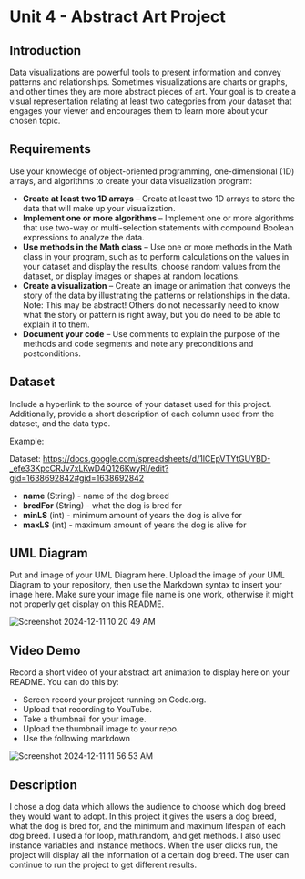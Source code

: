 # Unit 4 - Abstract Art Project

## Introduction

Data visualizations are powerful tools to present information and convey patterns and relationships. Sometimes visualizations are charts or graphs, and other times they are more abstract pieces of art. Your goal is to create a visual representation relating at least two categories from your dataset that engages your viewer and encourages them to learn more about your chosen topic.

## Requirements

Use your knowledge of object-oriented programming, one-dimensional (1D) arrays, and algorithms to create your data visualization program:

- **Create at least two 1D arrays** – Create at least two 1D arrays to store the data that will make up your visualization.
- **Implement one or more algorithms** – Implement one or more algorithms that use two-way or multi-selection statements with compound Boolean expressions to analyze the data.
- **Use methods in the Math class** – Use one or more methods in the Math class in your program, such as to perform calculations on the values in your dataset and display the results, choose random values from the dataset, or display images or shapes at random locations.
- **Create a visualization** – Create an image or animation that conveys the story of the data by illustrating the patterns or relationships in the data.
  Note: This may be abstract! Others do not necessarily need to know what the story or pattern is right away, but you do need to be able to explain it to them.
- **Document your code** – Use comments to explain the purpose of the methods and code segments and note any preconditions and postconditions.

## Dataset

Include a hyperlink to the source of your dataset used for this project. Additionally, provide a short description of each column used from the dataset, and the data type.

Example:

Dataset: https://docs.google.com/spreadsheets/d/1lCEpVTYtGUYBD-_efe33KpcCRJv7xLKwD4Q126KwyRI/edit?gid=1638692842#gid=1638692842

- **name** (String) - name of the dog breed
- **bredFor** (String) - what the dog is bred for
- **minLS** (int) - minimum amount of years the dog is alive for
- **maxLS** (int) - maximum amount of years the dog is alive for

## UML Diagram

Put and image of your UML Diagram here. Upload the image of your UML Diagram to your repository, then use the Markdown syntax to insert your image here. Make sure your image file name is one work, otherwise it might not properly get display on this README.

![Screenshot 2024-12-11 10 20 49 AM](https://github.com/user-attachments/assets/47403c62-85e4-4f00-a4d2-9620d58492a6)



## Video Demo

Record a short video of your abstract art animation to display here on your README. You can do this by:

- Screen record your project running on Code.org.
- Upload that recording to YouTube.
- Take a thumbnail for your image.
- Upload the thumbnail image to your repo.
- Use the following markdown

![Screenshot 2024-12-11 11 56 53 AM](https://github.com/user-attachments/assets/3075d4ca-be3b-49a5-90d5-1a77e7e1009a)



## Description


I chose a dog data which allows the audience to choose which dog breed they would want to adopt. In this project it gives the users a dog breed, what the dog is bred for, and the minimum and maximum lifespan of each dog breed. I used a for loop, math.random, and get methods. I also used instance variables and instance methods. When the user clicks run, the project will display all the information of a certain dog breed. The user can continue to run the project to get different results. 

